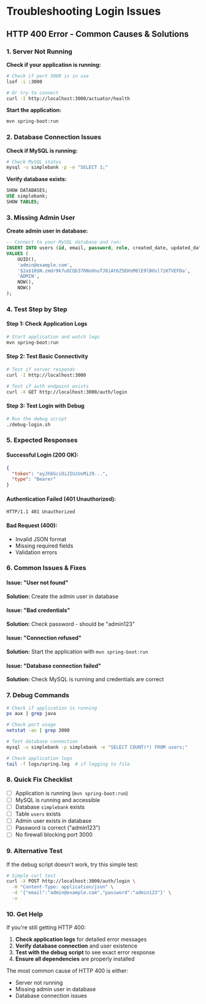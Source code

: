 # Troubleshooting Login Issues

## HTTP 400 Error - Common Causes & Solutions

### 1. **Server Not Running**
**Check if your application is running:**
```bash
# Check if port 3000 is in use
lsof -i :3000

# Or try to connect
curl -I http://localhost:3000/actuator/health
```

**Start the application:**
```bash
mvn spring-boot:run
```

### 2. **Database Connection Issues**
**Check if MySQL is running:**
```bash
# Check MySQL status
mysql -u simplebank -p -e "SELECT 1;"
```

**Verify database exists:**
```sql
SHOW DATABASES;
USE simplebank;
SHOW TABLES;
```

### 3. **Missing Admin User**
**Create admin user in database:**
```sql
-- Connect to your MySQL database and run:
INSERT INTO users (id, email, password, role, created_date, updated_date) 
VALUES (
    UUID(), 
    'admin@example.com', 
    '$2a$10$N.zmdr9k7uOCQb376NoUnuTJ8iAt6Z5EHsM8lE9lBOsl7iKTVEFDa',
    'ADMIN', 
    NOW(), 
    NOW()
);
```

### 4. **Test Step by Step**

#### Step 1: Check Application Logs
```bash
# Start application and watch logs
mvn spring-boot:run
```

#### Step 2: Test Basic Connectivity
```bash
# Test if server responds
curl -I http://localhost:3000

# Test if auth endpoint exists
curl -X GET http://localhost:3000/auth/login
```

#### Step 3: Test Login with Debug
```bash
# Run the debug script
./debug-login.sh
```

### 5. **Expected Responses**

#### Successful Login (200 OK):
```json
{
  "token": "eyJhbGciOiJIUzUxMiJ9...",
  "type": "Bearer"
}
```

#### Authentication Failed (401 Unauthorized):
```
HTTP/1.1 401 Unauthorized
```

#### Bad Request (400):
- Invalid JSON format
- Missing required fields
- Validation errors

### 6. **Common Issues & Fixes**

#### Issue: "User not found"
**Solution:** Create the admin user in database

#### Issue: "Bad credentials"
**Solution:** Check password - should be "admin123"

#### Issue: "Connection refused"
**Solution:** Start the application with `mvn spring-boot:run`

#### Issue: "Database connection failed"
**Solution:** Check MySQL is running and credentials are correct

### 7. **Debug Commands**

```bash
# Check if application is running
ps aux | grep java

# Check port usage
netstat -an | grep 3000

# Test database connection
mysql -u simplebank -p simplebank -e "SELECT COUNT(*) FROM users;"

# Check application logs
tail -f logs/spring.log  # if logging to file
```

### 8. **Quick Fix Checklist**

- [ ] Application is running (`mvn spring-boot:run`)
- [ ] MySQL is running and accessible
- [ ] Database `simplebank` exists
- [ ] Table `users` exists
- [ ] Admin user exists in database
- [ ] Password is correct ("admin123")
- [ ] No firewall blocking port 3000

### 9. **Alternative Test**

If the debug script doesn't work, try this simple test:

```bash
# Simple curl test
curl -X POST http://localhost:3000/auth/login \
  -H "Content-Type: application/json" \
  -d '{"email":"admin@example.com","password":"admin123"}' \
  -v
```

### 10. **Get Help**

If you're still getting HTTP 400:

1. **Check application logs** for detailed error messages
2. **Verify database connection** and user existence
3. **Test with the debug script** to see exact error response
4. **Ensure all dependencies** are properly installed

The most common cause of HTTP 400 is either:
- Server not running
- Missing admin user in database
- Database connection issues 